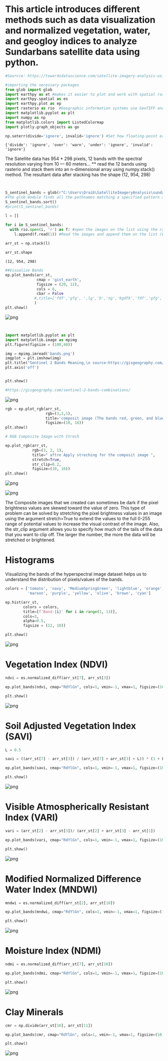 # This article introduces different methods such as data visualization and normalized vegetation, water, and geogloy indices to analyze Sundarbans satellite data using python.




```python
#Sourcce: https://towardsdatascience.com/satellite-imagery-analysis-using-python-9f389569862c

```


```python
#importing the necessary packages
from glob import glob
import earthpy as et #makes it easier to plot and work with spatial raster and vector data.. Earthpy depends upon geopandas
import earthpy.spatial as es
import earthpy.plot as ep
import rasterio as rio  #Geographic information systems use GeoTIFF and other formats to organize and store gridded raster datasets
import matplotlib.pyplot as plt
import numpy as np
from matplotlib.colors import ListedColormap
import plotly.graph_objects as go

np.seterr(divide='ignore', invalid='ignore') #Set how floating-point errors are handled.#Note that operations on integer scalar types (such as int16) are handled like floating point, and are affected by these settings.

```




    {'divide': 'ignore', 'over': 'warn', 'under': 'ignore', 'invalid': 'ignore'}



The Satellite data has 954 * 298 pixels, 12 bands with the spectral resolution varying from 10 — 60 meters... 
** read the 12 bands using rasterio and stack them into an n-dimensional array using numpy.stack() method. 
The resultant data after stacking has the shape (12, 954, 298)


```python


S_sentinel_bands = glob(r"C:\Users\Oraib\SatelliteImageryAnalysis\sundarbans_data\sundarbans_data\*B?*.TIFF")
#The glob module finds all the pathnames matching a specified pattern according to the rules
S_sentinel_bands.sort()
#print(S_sentinel_bands)
```


```python
l = []

for i in S_sentinel_bands:
  with rio.open(i, 'r') as f: #open the images on the list using the rasterio
    l.append(f.read(1)) #Read the images and append them on the list (L)
    
arr_st = np.stack(l)
```


```python
arr_st.shape
```




    (12, 954, 298)




```python
##Visualize Bands
ep.plot_bands(arr_st, 
              cmap = 'gist_earth', 
              figsize = (20, 12), 
              cols = 6, 
              cbar = False
             #,title=['fdf','gfg', ',lg','b','ng','kgdfk','fdf','gfg', ',lg','b','ng','kgdfk']
             )
plt.show()

```


    
![png](output_7_0.png)
    



```python


import matplotlib.pyplot as plt
import matplotlib.image as mpimg
plt.figure(figsize = (100,40))

img = mpimg.imread('bands.png')
imgplot = plt.imshow(img)
plt.title("Sentinel 2 Bands Meaning,\n source:https://gisgeography.com/sentinel-2-bands-combinations/", size=100)
plt.axis('off')


plt.show()

#https://gisgeography.com/sentinel-2-bands-combinations/
```


    
![png](output_8_0.png)
    



```python
rgb = ep.plot_rgb(arr_st, 
                  rgb=(3,2,1), 
                  title='composit image (The bands red, green, and blue)',
                  figsize=(10, 16))
plt.show()

# RGB Composite Image with Strech

ep.plot_rgb(arr_st,
            rgb=(3, 2, 1),
            title=" aftre Apply streching for the composit image ",
            stretch=True,
            str_clip=0.2,
            figsize=(10, 16))
plt.show()
```


    
![png](output_9_0.png)
    



    
![png](output_9_1.png)
    


The Composite images that we created can sometimes be dark if the pixel brightness values are skewed toward the value of zero. This type of problem can be solved by stretching the pixel brightness values in an image using the argument stretch=True to extend the values to the full 0-255 range of potential values to increase the visual contrast of the image. Also, the str_clip argument allows you to specify how much of the tails of the data that you want to clip off. The larger the number, the more the data will be stretched or brightened.

# Histograms
Visualizing the bands of the hyperspectral image dataset helps us to understand the distribution of pixels/values of the bands.


```python
colors = ['tomato', 'navy', 'MediumSpringGreen', 'lightblue', 'orange', 'blue',
          'maroon', 'purple', 'yellow', 'olive', 'brown', 'cyan']

ep.hist(arr_st, 
        colors = colors,
        title=[f'Band-{i}' for i in range(1, 13)], 
        cols=3, 
        alpha=0.5, 
        figsize = (12, 10))

plt.show()
```


    
![png](output_12_0.png)
    


# Vegetation Index (NDVI)


```python
ndvi = es.normalized_diff(arr_st[7], arr_st[3])

ep.plot_bands(ndvi, cmap="RdYlGn", cols=1, vmin=-1, vmax=1, figsize=(10, 14))

plt.show()
```


    
![png](output_14_0.png)
    


# Soil Adjusted Vegetation Index (SAVI)



```python
L = 0.5

savi = ((arr_st[7] - arr_st[3]) / (arr_st[7] + arr_st[3] + L)) * (1 + L)

ep.plot_bands(savi, cmap="RdYlGn", cols=1, vmin=-1, vmax=1, figsize=(10, 14))

plt.show()
```


    
![png](output_16_0.png)
    


# Visible Atmospherically Resistant Index (VARI)



```python
vari = (arr_st[2] - arr_st[3])/ (arr_st[2] + arr_st[3] - arr_st[1])

ep.plot_bands(vari, cmap="RdYlGn", cols=1, vmin=-1, vmax=1, figsize=(10, 14))

plt.show()
```


    
![png](output_18_0.png)
    


# Modified Normalized Difference Water Index (MNDWI)



```python
mndwi = es.normalized_diff(arr_st[2], arr_st[10])

ep.plot_bands(mndwi, cmap="RdYlGn", cols=1, vmin=-1, vmax=1, figsize=(10, 14))

plt.show()
```


    
![png](output_20_0.png)
    


# Moisture Index (NDMI)


```python
ndmi = es.normalized_diff(arr_st[7], arr_st[10])

ep.plot_bands(ndmi, cmap="RdYlGn", cols=1, vmin=-1, vmax=1, figsize=(10, 14))

plt.show()
```


    
![png](output_22_0.png)
    


# Clay Minerals



```python
cmr = np.divide(arr_st[10], arr_st[11])

ep.plot_bands(cmr, cmap="RdYlGn", cols=1, vmin=-1, vmax=1, figsize=(10, 14))

plt.show()
```


    
![png](output_24_0.png)
    



```python

```
